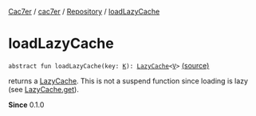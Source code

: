 [Cac7er](../../index.md) / [cac7er](../index.md) / [Repository](index.md) / [loadLazyCache](./load-lazy-cache.md)

# loadLazyCache

`abstract fun loadLazyCache(key: `[`K`](index.md#K)`): `[`LazyCache`](../-lazy-cache/index.md)`<`[`V`](index.md#V)`>` [(source)](http://2wiqua.wcaokaze.com/gitbucket/wcaokaze/Cac7er/blob/master/src/main/java/cac7er/Repository.kt#L40)

returns a [LazyCache](../-lazy-cache/index.md). This is not a suspend function since loading is
lazy (see [LazyCache.get](../-lazy-cache/get.md)).

**Since**
0.1.0

